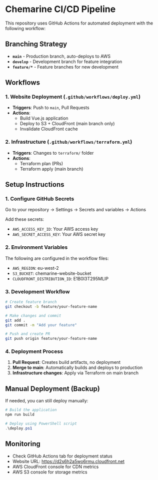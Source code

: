 # Chemarine CI/CD Pipeline

This repository uses GitHub Actions for automated deployment with the following workflow:

## Branching Strategy

- **`main`** - Production branch, auto-deploys to AWS
- **`develop`** - Development branch for feature integration
- **`feature/*`** - Feature branches for new development

## Workflows

### 1. Website Deployment (`.github/workflows/deploy.yml`)

- **Triggers**: Push to `main`, Pull Requests
- **Actions**:
  - Build Vue.js application
  - Deploy to S3 + CloudFront (main branch only)
  - Invalidate CloudFront cache

### 2. Infrastructure (`.github/workflows/terraform.yml`)

- **Triggers**: Changes to `terraform/` folder
- **Actions**:
  - Terraform plan (PRs)
  - Terraform apply (main branch)

## Setup Instructions

### 1. Configure GitHub Secrets

Go to your repository → Settings → Secrets and variables → Actions

Add these secrets:

- `AWS_ACCESS_KEY_ID`: Your AWS access key
- `AWS_SECRET_ACCESS_KEY`: Your AWS secret key

### 2. Environment Variables

The following are configured in the workflow files:

- `AWS_REGION`: eu-west-2
- `S3_BUCKET`: chemarine-website-bucket
- `CLOUDFRONT_DISTRIBUTION_ID`: E1B0I3T295MLIP

### 3. Development Workflow

```bash
# Create feature branch
git checkout -b feature/your-feature-name

# Make changes and commit
git add .
git commit -m "Add your feature"

# Push and create PR
git push origin feature/your-feature-name
```

### 4. Deployment Process

1. **Pull Request**: Creates build artifacts, no deployment
2. **Merge to main**: Automatically builds and deploys to production
3. **Infrastructure changes**: Apply via Terraform on main branch

## Manual Deployment (Backup)

If needed, you can still deploy manually:

```powershell
# Build the application
npm run build

# Deploy using PowerShell script
.\deploy.ps1
```

## Monitoring

- Check GitHub Actions tab for deployment status
- Website URL: https://d2s6h2a5wo6rmu.cloudfront.net
- AWS CloudFront console for CDN metrics
- AWS S3 console for storage metrics
